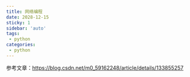 ```yaml
---
title: 网络编程
date: 2028-12-15
sticky: 1
sidebar: 'auto'
tags:
 - python
categories:
 - python
---
```




 参考文章：https://blog.csdn.net/m0_59162248/article/details/133855257



